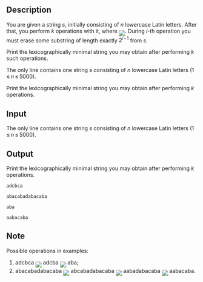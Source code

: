 ## Description

<div><p>You are given a string <span class="tex-span"><i>s</i></span>, initially consisting of <span class="tex-span"><i>n</i></span> lowercase Latin letters. After that, you perform <span class="tex-span"><i>k</i></span> operations with it, where <img align="middle" class="tex-formula" src="file://NcMqfS88.png" style="max-width: 100.0%;max-height: 100.0%;">. During <span class="tex-span"><i>i</i></span>-th operation you <span class="tex-font-style-bf">must</span> erase some substring of length exactly <span class="tex-span">2<sup class="upper-index"><i>i</i> - 1</sup></span> from <span class="tex-span"><i>s</i></span>.</p><p>Print the lexicographically minimal string you may obtain after performing <span class="tex-span"><i>k</i></span> such operations.</p></div><div class="input-specification"><p>The only line contains one string <span class="tex-span"><i>s</i></span> consisting of <span class="tex-span"><i>n</i></span> lowercase Latin letters (<span class="tex-span">1 ≤ <i>n</i> ≤ 5000</span>).</p></div><div class="output-specification"><p>Print the lexicographically minimal string you may obtain after performing <span class="tex-span"><i>k</i></span> operations.</p></div>

## Input

<p>The only line contains one string <span class="tex-span"><i>s</i></span> consisting of <span class="tex-span"><i>n</i></span> lowercase Latin letters (<span class="tex-span">1 ≤ <i>n</i> ≤ 5000</span>).</p>

## Output

<p>Print the lexicographically minimal string you may obtain after performing <span class="tex-span"><i>k</i></span> operations.</p>





```input1
adcbca

```




```input2
abacabadabacaba

```




```output1
aba

```




```output2
aabacaba

```



## Note

<p>Possible operations in examples:</p><ol> <li> adcb<span class="tex-font-style-bf">c</span>a <img align="middle" class="tex-formula" src="file://UxTgvrPT.png" style="max-width: 100.0%;max-height: 100.0%;"> a<span class="tex-font-style-bf">dc</span>ba <img align="middle" class="tex-formula" src="file://9SyO4brA.png" style="max-width: 100.0%;max-height: 100.0%;"> aba; </li><li> ab<span class="tex-font-style-bf">a</span>cabadabacaba <img align="middle" class="tex-formula" src="file://74DLB60V.png" style="max-width: 100.0%;max-height: 100.0%;"> a<span class="tex-font-style-bf">bc</span>abadabacaba <img align="middle" class="tex-formula" src="file://5TMmwBJ7.png" style="max-width: 100.0%;max-height: 100.0%;"> aaba<span class="tex-font-style-bf">daba</span>caba <img align="middle" class="tex-formula" src="file://S4Yum2tR.png" style="max-width: 100.0%;max-height: 100.0%;"> aabacaba. </li></ol>
